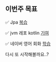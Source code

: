 ## 이번주 목표

✅ Jpa [복습](https://user-images.githubusercontent.com/34855745/115147861-04be8500-a098-11eb-8b79-ed52b2be8793.png)  

✅ jvm 레포 kotlin [기여](https://github.com/Road-of-CODEr/we-hate-jvm/pull/58)  

✅ 네이버 영어 회화 [학습](https://learn.dict.naver.com/conversation#/endic/20210216?tabIndex=0)  
 
다시 또 시작해볼까요..?  